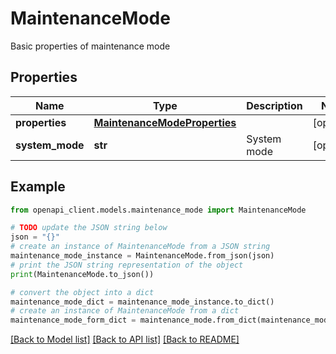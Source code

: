 # MaintenanceMode

Basic properties of maintenance mode

## Properties

Name | Type | Description | Notes
------------ | ------------- | ------------- | -------------
**properties** | [**MaintenanceModeProperties**](MaintenanceModeProperties.md) |  | [optional] 
**system_mode** | **str** | System mode | [optional] 

## Example

```python
from openapi_client.models.maintenance_mode import MaintenanceMode

# TODO update the JSON string below
json = "{}"
# create an instance of MaintenanceMode from a JSON string
maintenance_mode_instance = MaintenanceMode.from_json(json)
# print the JSON string representation of the object
print(MaintenanceMode.to_json())

# convert the object into a dict
maintenance_mode_dict = maintenance_mode_instance.to_dict()
# create an instance of MaintenanceMode from a dict
maintenance_mode_form_dict = maintenance_mode.from_dict(maintenance_mode_dict)
```
[[Back to Model list]](../README.md#documentation-for-models) [[Back to API list]](../README.md#documentation-for-api-endpoints) [[Back to README]](../README.md)


